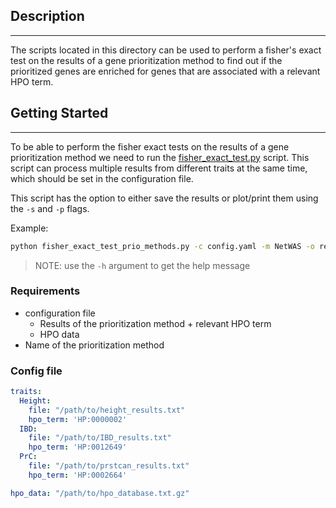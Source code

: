 ## Description 
* * *

The scripts located in this directory can be used to perform a fisher's exact test on the results of a gene prioritization method to find out if the prioritized genes are enriched for genes that are associated with a relevant HPO term.


## Getting Started
* * *
To be able to perform the fisher exact tests on the results of a gene prioritization method we need to run the [fisher_exact_test.py](fisher_exact_test.py) script. This script can process multiple results from different traits at the same time, which should be set in the configuration file.

This script has the option to either save the results or plot/print them using the `-s` and `-p` flags. 

Example:
```bash
python fisher_exact_test_prio_methods.py -c config.yaml -m NetWAS -o results/ -s
```

> NOTE: use the `-h` argument to get the help message

### Requirements

* configuration file
    * Results of the prioritization method + relevant HPO term
    * HPO data
* Name of the prioritization method

### Config file

```yaml
traits:
  Height: 
    file: "/path/to/height_results.txt"
    hpo_term: 'HP:0000002'
  IBD: 
    file: "/path/to/IBD_results.txt"
    hpo_term: 'HP:0012649'
  PrC: 
    file: "/path/to/prstcan_results.txt"
    hpo_term: 'HP:0002664'

hpo_data: "/path/to/hpo_database.txt.gz"
```
